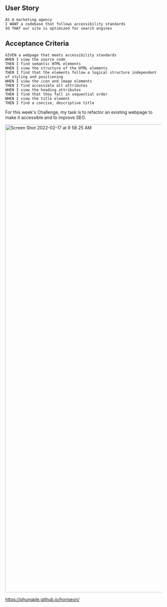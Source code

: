 ## User Story
```
AS A marketing agency
I WANT a codebase that follows accessibility standards
SO THAT our site is optimized for search engines
```

## Acceptance Criteria
```
GIVEN a webpage that meets accessibility standards
WHEN I view the source code
THEN I find semantic HTML elements
WHEN I view the structure of the HTML elements
THEN I find that the elements follow a logical structure independent of styling and positioning
WHEN I view the icon and image elements
THEN I find accessible alt attributes
WHEN I view the heading attributes
THEN I find that they fall in sequential order
WHEN I view the title element
THEN I find a concise, descriptive title
```
For this week's Challenge, my task is to refactor an existing webpage to make it accessible and to improve SEO.

<img width="1506" alt="Screen Shot 2022-02-17 at 9 58 25 AM" src="https://user-images.githubusercontent.com/97318701/154524359-2a201710-d6ca-483c-b630-2abd25006b96.png">

https://phungple.github.io/horiseon/

